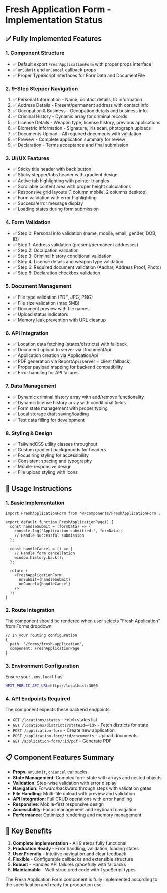 # Fresh Application Form - Implementation Status

## ✅ Fully Implemented Features

### 1. Component Structure
- ✅ Default export `FreshApplicationForm` with proper props interface
- ✅ `onSubmit` and `onCancel` callback props
- ✅ Proper TypeScript interfaces for FormData and DocumentFile

### 2. 9-Step Stepper Navigation
1. ✅ Personal Information - Name, contact details, ID information
2. ✅ Address Details - Present/permanent address with contact info
3. ✅ Occupation & Business - Occupation details and business info
4. ✅ Criminal History - Dynamic array for criminal records
5. ✅ License Details - Weapon type, license history, previous applications
6. ✅ Biometric Information - Signature, iris scan, photograph uploads
7. ✅ Documents Upload - All required documents with validation
8. ✅ Preview - Complete application summary for review
9. ✅ Declaration - Terms acceptance and final submission

### 3. UI/UX Features
- ✅ Sticky title header with back button
- ✅ Sticky stepper/tabs header with gradient design
- ✅ Active tab highlighting with pointer triangles
- ✅ Scrollable content area with proper height calculations
- ✅ Responsive grid layouts (1 column mobile, 2 columns desktop)
- ✅ Form validation with error highlighting
- ✅ Success/error message display
- ✅ Loading states during form submission

### 4. Form Validation
- ✅ Step 0: Personal info validation (name, mobile, email, gender, DOB, ID)
- ✅ Step 1: Address validation (present/permanent addresses)
- ✅ Step 2: Occupation validation
- ✅ Step 3: Criminal history conditional validation
- ✅ Step 4: License details and weapon type validation
- ✅ Step 6: Required document validation (Aadhar, Address Proof, Photo)
- ✅ Step 8: Declaration checkbox validation

### 5. Document Management
- ✅ File type validation (PDF, JPG, PNG)
- ✅ File size validation (max 5MB)
- ✅ Document preview with file names
- ✅ Upload status indicators
- ✅ Memory leak prevention with URL cleanup

### 6. API Integration
- ✅ Location data fetching (states/districts) with fallback
- ✅ Document upload to server via DocumentApi
- ✅ Application creation via ApplicationApi
- ✅ PDF generation via ReportApi (server + client fallback)
- ✅ Proper payload mapping for backend compatibility
- ✅ Error handling for API failures

### 7. Data Management
- ✅ Dynamic criminal history array with add/remove functionality
- ✅ Dynamic license history array with conditional fields
- ✅ Form state management with proper typing
- ✅ Local storage draft saving/loading
- ✅ Test data filling for development

### 8. Styling & Design
- ✅ TailwindCSS utility classes throughout
- ✅ Custom gradient backgrounds for headers
- ✅ Focus ring styling for accessibility
- ✅ Consistent spacing and typography
- ✅ Mobile-responsive design
- ✅ File upload styling with icons

## 🔧 Usage Instructions

### 1. Basic Implementation
```tsx
import FreshApplicationForm from '@/components/FreshApplicationForm';

export default function FreshApplicationPage() {
  const handleSubmit = (formData) => {
    console.log('Application submitted:', formData);
    // Handle successful submission
  };

  const handleCancel = () => {
    // Handle form cancellation
    window.history.back();
  };

  return (
    <FreshApplicationForm 
      onSubmit={handleSubmit}
      onCancel={handleCancel}
    />
  );
}
```

### 2. Route Integration
The component should be rendered when user selects "Fresh Application" from Forms dropdown:

```tsx
// In your routing configuration
{
  path: '/forms/fresh-application',
  component: FreshApplicationPage
}
```

### 3. Environment Configuration
Ensure your `.env.local` has:
```bash
NEXT_PUBLIC_API_URL=http://localhost:3000
```

### 4. API Endpoints Required
The component expects these backend endpoints:
- `GET /locations/states` - Fetch states list
- `GET /locations/districts?stateId=<id>` - Fetch districts for state
- `POST /application-form` - Create new application
- `POST /application-form/:id/documents` - Upload documents
- `GET /application-form/:id/pdf` - Generate PDF

## 📋 Component Features Summary

- **Props**: `onSubmit`, `onCancel` callbacks
- **State Management**: Complex form state with arrays and nested objects
- **Validation**: Step-wise validation with error display
- **Navigation**: Forward/backward through steps with validation gates
- **File Handling**: Multi-file upload with preview and validation
- **API Integration**: Full CRUD operations with error handling
- **Responsive**: Mobile-first responsive design
- **Accessibility**: Focus management and keyboard navigation
- **Performance**: Optimized rendering and memory management

## 🎯 Key Benefits

1. **Complete Implementation** - All 9 steps fully functional
2. **Production Ready** - Error handling, validation, loading states
3. **User Friendly** - Intuitive navigation and clear feedback
4. **Flexible** - Configurable callbacks and extensible structure
5. **Robust** - Handles API failures gracefully with fallbacks
6. **Maintainable** - Well-structured code with TypeScript types

The Fresh Application Form component is fully implemented according to the specification and ready for production use.
